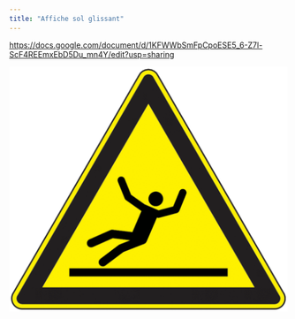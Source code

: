 ```yaml
---
title: "Affiche sol glissant"
---
```


https://docs.google.com/document/d/1KFWWbSmFpCpoESE5_6-Z7l-ScF4REEmxEbD5Du_mn4Y/edit?usp=sharing

![Pictogramme sol glissant](/notes/pieces_jointes/images/i_pictogrammes/I_solGlissant.png)